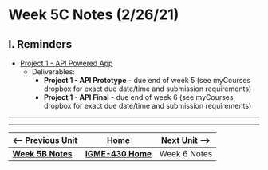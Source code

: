 # Week 5C Notes (2/26/21)

## I. Reminders

- [Project 1 - API Powered App](../projects/project-1.md)
  - Deliverables:
    - **Project 1 - API Prototype** - due end of week 5 (see myCourses dropbox for exact due date/time and submission requirements)
    - **Project 1 - API Final** - due end of week 6 (see myCourses dropbox for exact due date/time and submission requirements)

<hr><hr>

| <-- Previous Unit | Home | Next Unit -->
| --- | --- | --- 
| [**Week 5B Notes**](5A.md)   |  [**IGME-430 Home**](../README.md) | Week 6 Notes
